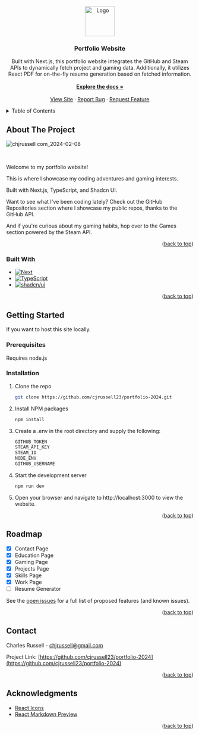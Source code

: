 <a name="readme-top"></a>

<br />
<div align="center">
  <a href="https://chjrussell.com/">
    <img src="https://raw.githubusercontent.com/cjrussell23/portfolio-2024/main/public/img/fishing.jpg" alt="Logo" width="80" height="80">
  </a>

  <h3 align="center">Portfolio Website</h3>

  <p align="center">
    Built with Next.js, this portfolio website integrates the GitHub and Steam APIs to dynamically fetch project and gaming data. Additionally, it utilizes React PDF for on-the-fly resume generation based on fetched information.
    <br />
    <br />
    <a href="https://github.com/cjrussell23/portfolio-2024"><strong>Explore the docs »</strong></a>
    <br />
    <br />
    <a href="https://chjrussell.com/">View Site</a>
    ·
    <a href="https://github.com/cjrussell23/portfolio-2024/issues">Report Bug</a>
    ·
    <a href="https://github.com/cjrussell23/portfolio-2024/issues">Request Feature</a>
  </p>
</div>

<details>
  <summary>Table of Contents</summary>
  <ol>
    <li>
      <a href="#about-the-project">About The Project</a>
      <ul>
        <li><a href="#built-with">Built With</a></li>
      </ul>
    </li>
    <li>
      <a href="#getting-started">Getting Started</a>
      <ul>
        <li><a href="#prerequisites">Prerequisites</a></li>
        <li><a href="#installation">Installation</a></li>
      </ul>
    </li>
    <li><a href="#roadmap">Roadmap</a></li>
    <li><a href="#contact">Contact</a></li>
    <li><a href="#acknowledgments">Acknowledgments</a></li>
  </ol>
</details>

## About The Project

![chjrussell com_2024-02-08](https://github.com/cjrussell23/portfolio-2024/assets/81775200/622cb4a5-ac08-4815-a4c9-32304556e6e9)

<br />

Welcome to my portfolio website!

This is where I showcase my coding adventures and gaming interests.

Built with Next.js, TypeScript, and Shadcn UI.

Want to see what I've been coding lately? Check out the GitHub Repositories section where I showcase my public repos, thanks to the GitHub API.

And if you're curious about my gaming habits, hop over to the Games section powered by the Steam API.

<p align="right">(<a href="#readme-top">back to top</a>)</p>

### Built With

- [![Next][Next.js]][Next-url]
- [![TypeScript][TS]][TS-url]
- [![shadcn/ui][shadcn/ui]][shadcn/ui-url]

<p align="right">(<a href="#readme-top">back to top</a>)</p>

<!-- GETTING STARTED -->

## Getting Started

If you want to host this site locally.

### Prerequisites

Requires node.js

### Installation

1. Clone the repo
   ```sh
   git clone https://github.com/cjrussell23/portfolio-2024.git
   ```
2. Install NPM packages
   ```sh
   npm install
   ```
3. Create a .env in the root directory and supply the following:
   ```sh
   GITHUB_TOKEN
   STEAM_API_KEY
   STEAM_ID
   NODE_ENV
   GITHUB_USERNAME
   ```
4. Start the development server
   ```sh
   npm run dev
   ```
5. Open your browser and navigate to http://localhost:3000 to view the website.

<p align="right">(<a href="#readme-top">back to top</a>)</p>

## Roadmap

- [x] Contact Page
- [x] Education Page
- [x] Gaming Page
- [x] Projects Page
- [x] Skills Page
- [x] Work Page
- [ ] Resume Generator

See the [open issues](https://github.com/cjrussell23/portfolio-2024/issues) for a full list of proposed features (and known issues).

<p align="right">(<a href="#readme-top">back to top</a>)</p>

## Contact

Charles Russell - chjrussell@gmail.com

Project Link: [https://github.com/cjrussell23/portfolio-2024](https://github.com/cjrussell23/portfolio-2024)

<p align="right">(<a href="#readme-top">back to top</a>)</p>

## Acknowledgments

- [React Icons](https://react-icons.github.io/react-icons/search)
- [React Markdown Preview](https://uiwjs.github.io/react-markdown-preview/)

<p align="right">(<a href="#readme-top">back to top</a>)</p>

[Next.js]: https://img.shields.io/badge/next.js-000000?style=for-the-badge&logo=nextdotjs&logoColor=white
[Next-url]: https://nextjs.org/
[TS]: https://img.shields.io/badge/TypeScript-3178c6?style=for-the-badge&logo=typescript&logoColor=white
[TS-url]: https://www.typescriptlang.org/
[shadcn/ui]: https://img.shields.io/badge/shadcn/ui-000000?style=for-the-badge&logo=shadcnui&logoColor=white
[shadcn/ui-url]: https://ui.shadcn.com/
